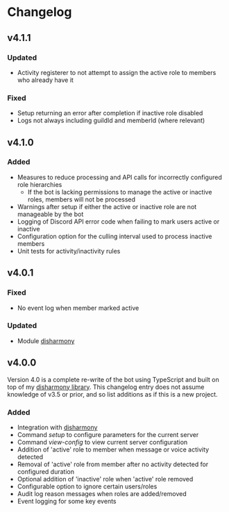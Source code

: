 # Changelog
## v4.1.1
### Updated
- Activity registerer to not attempt to assign the active role to members who already have it

### Fixed
- Setup returning an error after completion if inactive role disabled
- Logs not always including guildId and memberId (where relevant)

## v4.1.0
### Added
- Measures to reduce processing and API calls for incorrectly configured role hierarchies
    - If the bot is lacking permissions to manage the active or inactive roles, members will not be processed
- Warnings after setup if either the active or inactive role are not manageable by the bot
- Logging of Discord API error code when failing to mark users active or inactive
- Configuration option for the culling interval used to process inactive members
- Unit tests for activity/inactivity rules

## v4.0.1
### Fixed
- No event log when member marked active

### Updated
- Module [disharmony](https://github.com/benji7425/disharmony)

## v4.0.0
Version 4.0 is a complete re-write of the bot using TypeScript and built on top of my [disharmony library](https://github.com/benji7425/disharmony).
This changelog entry does not assume knowledge of v3.5 or prior, and so list additions as if this is a new project.

### Added
- Integration with [disharmony](https://github.com/benji7425/disharmony)
- Command *setup* to configure parameters for the current server
- Command *view-config* to view current server configuration
- Addition of 'active' role to member when message or voice activity detected
- Removal of 'active' role from member after no activity detected for configured duration
- Optional addition of 'inactive' role when 'active' role removed
- Configurable option to ignore certain users/roles
- Audit log reason messages when roles are added/removed
- Event logging for some key events
